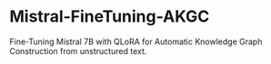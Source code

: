 # Mistral-FineTuning-AKGC
Fine-Tuning Mistral 7B with QLoRA for Automatic Knowledge Graph Construction from unstructured text.
